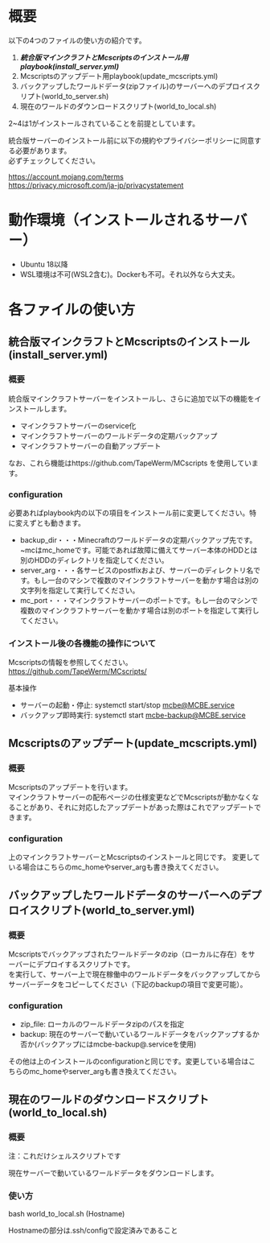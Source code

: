 # 概要 #
以下の4つのファイルの使い方の紹介です。

1. ***統合版マインクラフトとMcscriptsのインストール用playbook(install_server.yml)***  
2. Mcscriptsのアップデート用playbook(update_mcscripts.yml)  
3. バックアップしたワールドデータ(zipファイル)のサーバーへのデプロイスクリプト(world_to_server.sh)
4. 現在のワールドのダウンロードスクリプト(world_to_local.sh)

2~4は1がインストールされていることを前提としています。

統合版サーバーのインストール前に以下の規約やプライバシーポリシーに同意する必要があります。  
必ずチェックしてください。  

https://account.mojang.com/terms  
https://privacy.microsoft.com/ja-jp/privacystatement  

# 動作環境（インストールされるサーバー） ##

* Ubuntu 18以降
* WSL環境は不可(WSL2含む)。Dockerも不可。それ以外なら大丈夫。

# 各ファイルの使い方

## 統合版マインクラフトとMcscriptsのインストール(install_server.yml)

### 概要  
統合版マインクラフトサーバーをインストールし、さらに追加で以下の機能をインストールします。  

- マインクラフトサーバーのservice化
- マインクラフトサーバーのワールドデータの定期バックアップ
- マインクラフトサーバーの自動アップデート

なお、これら機能はhttps://github.com/TapeWerm/MCscripts を使用しています。

### configuration
必要あればplaybook内の以下の項目をインストール前に変更してください。特に変えずとも動きます。  

- backup_dir・・・Minecraftのワールドデータの定期バックアップ先です。~mcはmc_homeです。可能であれば故障に備えてサーバー本体のHDDとは別のHDDのディレクトリを指定してください。  
- server_arg・・・各サービスのpostfixおよび、サーバーのディレクトリ名です。もし一台のマシンで複数のマインクラフトサーバーを動かす場合は別の文字列を指定して実行してください。  
- mc_port・・・マインクラフトサーバーのポートです。もし一台のマシンで複数のマインクラフトサーバーを動かす場合は別のポートを指定して実行してください。  

### インストール後の各機能の操作について

Mcscriptsの情報を参照してください。  
https://github.com/TapeWerm/MCscripts/  

基本操作  
- サーバーの起動・停止: systemctl start/stop mcbe@MCBE.service  
- バックアップ即時実行: systemctl start mcbe-backup@MCBE.service  

## Mcscriptsのアップデート(update_mcscripts.yml)  

### 概要

Mcscriptsのアップデートを行います。  
マインクラフトサーバーの配布ページの仕様変更などでMcscriptsが動かなくなることがあり、それに対応したアップデートがあった際はこれでアップデートできます。  

### configuration

上のマインクラフトサーバーとMcscriptsのインストールと同じです。 変更している場合はこちらのmc_homeやserver_argも書き換えてください。   

## バックアップしたワールドデータのサーバーへのデプロイスクリプト(world_to_server.yml)

### 概要 
Mcscriptsでバックアップされたワールドデータのzip（ローカルに存在）をサーバーにデプロイするスクリプトです。  
を実行して、サーバー上で現在稼働中のワールドデータをバックアップしてからサーバーデータをコピーしてください（下記のbackupの項目で変更可能）。 

### configuration

- zip_file: ローカルのワールドデータzipのパスを指定
- backup: 現在のサーバーで動いているワールドデータをバックアップするか否か(バックアップにはmcbe-backup@.serviceを使用)

その他は上のインストールのconfigurationと同じです。変更している場合はこちらのmc_homeやserver_argも書き換えてください。  

## 現在のワールドのダウンロードスクリプト(world_to_local.sh)

### 概要
注：これだけシェルスクリプトです

現在サーバーで動いているワールドデータをダウンロードします。

### 使い方

bash world_to_local.sh (Hostname)  

Hostnameの部分は.ssh/configで設定済みであること  
